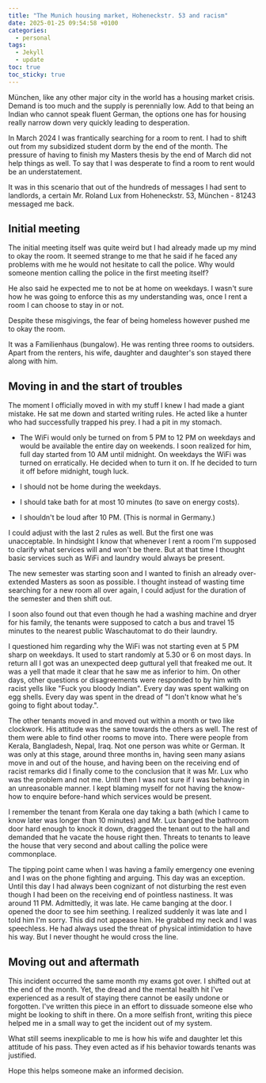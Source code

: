 ```yaml
---
title: "The Munich housing market, Hoheneckstr. 53 and racism"
date: 2025-01-25 09:54:58 +0100
categories:
  - personal
tags:
  - Jekyll
  - update
toc: true
toc_sticky: true
---
```


München, like any other major city in the world has a housing market crisis. Demand is too much and the supply is perennially low. Add to that being an Indian who cannot speak fluent German, the options one has for housing really narrow down very quickly leading to desperation. 

In March 2024 I was frantically searching for a room to rent. I had to shift out from my subsidized student dorm by the end of the month. The pressure of having to finish my Masters thesis by the end of March did not help things as well. To say that I was desperate to find a room to rent would be an understatement. 

It was in this scenario that out of the hundreds of messages I had sent to landlords, a certain Mr. Roland Lux from Hoheneckstr. 53, München - 81243 messaged me back. 

## Initial meeting

The initial meeting itself was quite weird but I had already made up my mind to okay the room. It seemed strange to me that he said if he faced any problems with me he would not hesitate to call the police. Why would someone mention calling the police in the first meeting itself? 

He also said he expected me to not be at home on weekdays. I wasn't sure how he was going to enforce this as my understanding was, once I rent a room I can choose to stay in or not. 

Despite these misgivings, the fear of being homeless however pushed me to okay the room. 

It was a Familienhaus (bungalow). He was renting three rooms to outsiders. Apart from the renters, his wife, daughter and daughter's son stayed there along with him. 

## Moving in and the start of troubles
The moment I officially moved in with my stuff I knew I had made a giant mistake. He sat me down and started writing rules. He acted like a hunter who had successfully trapped his prey. I had a pit in my stomach.

- The WiFi would only be turned on from 5 PM to 12 PM on weekdays and would be available the entire day on weekends. I soon realized for him, full day started from 10 AM until midnight. On weekdays the WiFi was turned on erratically. He decided when to turn it on. If he decided to turn it off before midnight, tough luck. 

- I should not be home during the weekdays. 

- I should take bath for at most 10 minutes (to save on energy costs).

- I shouldn't be loud after 10 PM. (This is normal in Germany.)

I could adjust with the last 2 rules as well. But the first one was unacceptable. In hindsight I know that whenever I rent a room I'm supposed to clarify what services will and won't be there. But at that time I thought basic services such as WiFi and laundry would always be present. 

The new semester was starting soon and I wanted to finish an already over-extended Masters as soon as possible. I thought instead of wasting time searching for a new room all over again, I could adjust for the duration of the semester and then shift out. 

I soon also found out that even though he had a washing machine and dryer for his family, the tenants were supposed to catch a bus and travel 15 minutes to the nearest public Waschautomat to do their laundry. 

I questioned him regarding why the WiFi was not starting even at 5 PM sharp on weekdays. It used to start randomly at 5.30 or 6 on most days. In return all I got was an unexpected deep guttural yell that freaked me out. It was a yell that made it clear that he saw me as inferior to him. On other days, other questions or disagreements were responded to by him with racist yells like "Fuck you bloody Indian". Every day was spent walking on egg shells. Every day was spent in the dread of "I don't know what he's going to fight about today.".

The other tenants moved in and moved out within a month or two like clockwork. His attitude was the same towards the others as well. The rest of them were able to find other rooms to move into. There were people from Kerala, Bangladesh, Nepal, Iraq. Not one person was white or German. It was only at this stage, around three months in, having seen many asians move in and out of the house, and having been on the receiving end of racist remarks did I finally come to the conclusion that it was Mr. Lux who was the problem and not me. Until then I was not sure if I was behaving in an unreasonable manner. I kept blaming myself for not having the know-how to enquire before-hand which services would be present.

I remember the tenant from Kerala one day taking a bath (which I came to know later was longer than 10 minutes) and Mr. Lux banged the bathroom door hard enough to knock it down, dragged the tenant out to the hall and demanded that he vacate the house right then. Threats to tenants to leave the house that very second and about calling the police were commonplace. 

The tipping point came when I was having a family emergency one evening and I was on the phone fighting and arguing. This day was an exception. Until this day I had always been cognizant of not disturbing the rest even though I had been on the receiving end of pointless nastiness. It was around 11 PM. Admittedly, it was late. He came banging at the door. I opened the door to see him seething. I realized suddenly it was late and I told him I'm sorry. This did not appease him. He grabbed my neck and I was speechless. He had always used the threat of physical intimidation to have his way. But I never thought he would cross the line. 

## Moving out and aftermath

This incident occurred the same month my exams got over. I shifted out at the end of the month. Yet, the dread and the mental health hit I've experienced as a result of staying there cannot be easily undone or forgotten. I've written this piece in an effort to dissuade someone else who might be looking to shift in there. On a more selfish front, writing this piece helped me in a small way to get the incident out of my system. 

What still seems inexplicable to me is how his wife and daughter let this attitude of his pass. They even acted as if his behavior towards tenants was justified. 

Hope this helps someone make an informed decision. 

